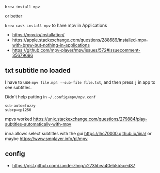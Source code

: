 `brew install mpv`

or better

`brew cask install mpv` to have mpv in Applications

- https://mpv.io/installation/
- https://apple.stackexchange.com/questions/288689/installed-mpv-with-brew-but-nothing-in-applications
- https://github.com/mpv-player/mpv/issues/572#issuecomment-35679696

## txt subtitle no loaded

I have to use `mpv file.mp4 --sub-file file.txt`, and then press `j` in app to see subtitles.

Didn't help putting in `~/.config/mpv/mpv.conf`

```
sub-auto=fuzzy
subcp=cp1250
```

mpvs worked https://unix.stackexchange.com/questions/279884/play-subtitles-automatically-with-mpv

inna allows select subtitles with the gui https://lhc70000.github.io/iina/ or maybe https://www.smplayer.info/pl/mpv

## config

- https://gist.github.com/zanderzhng/c2735bea40eb5b5ced87